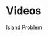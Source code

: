 # Videos


[Island Problem](https://youtu.be/ugz1YgoZmzI?list=PLmsFUfdnGr3ynWvqEn4ffoMnT6WQ5E3-y&t=2873)

